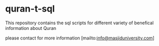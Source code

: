 # quran-t-sql
This repository contains the sql scripts for different variety of benefical information about Quran

please contact for more information
[mailto:info@masjiduniversity.com]
